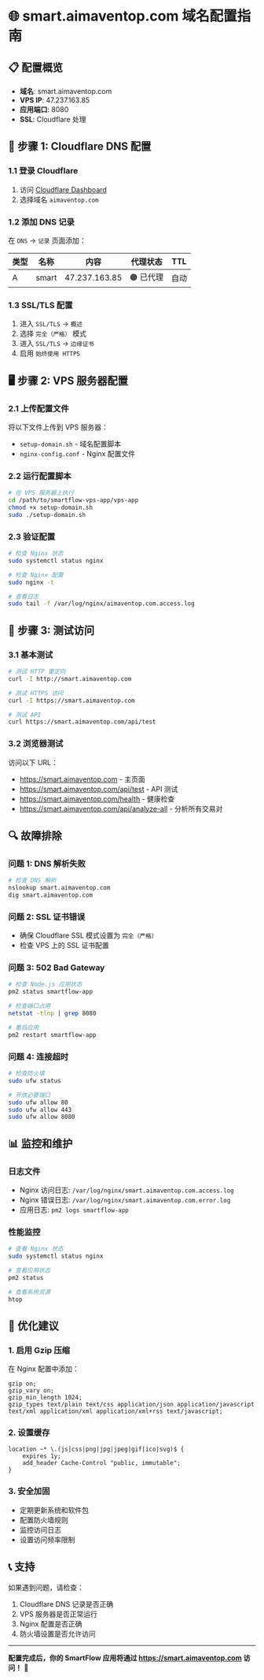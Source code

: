 # 🌐 smart.aimaventop.com 域名配置指南

## 📋 配置概览

- **域名**: smart.aimaventop.com
- **VPS IP**: 47.237.163.85
- **应用端口**: 8080
- **SSL**: Cloudflare 处理

## 🔧 步骤 1: Cloudflare DNS 配置

### 1.1 登录 Cloudflare
1. 访问 [Cloudflare Dashboard](https://dash.cloudflare.com)
2. 选择域名 `aimaventop.com`

### 1.2 添加 DNS 记录
在 `DNS` → `记录` 页面添加：

| 类型 | 名称 | 内容 | 代理状态 | TTL |
|------|------|------|----------|-----|
| A | smart | 47.237.163.85 | 🟠 已代理 | 自动 |

### 1.3 SSL/TLS 配置
1. 进入 `SSL/TLS` → `概述`
2. 选择 `完全（严格）` 模式
3. 进入 `SSL/TLS` → `边缘证书`
4. 启用 `始终使用 HTTPS`

## 🖥️ 步骤 2: VPS 服务器配置

### 2.1 上传配置文件
将以下文件上传到 VPS 服务器：
- `setup-domain.sh` - 域名配置脚本
- `nginx-config.conf` - Nginx 配置文件

### 2.2 运行配置脚本
```bash
# 在 VPS 服务器上执行
cd /path/to/smartflow-vps-app/vps-app
chmod +x setup-domain.sh
sudo ./setup-domain.sh
```

### 2.3 验证配置
```bash
# 检查 Nginx 状态
sudo systemctl status nginx

# 检查 Nginx 配置
sudo nginx -t

# 查看日志
sudo tail -f /var/log/nginx/aimaventop.com.access.log
```

## 🧪 步骤 3: 测试访问

### 3.1 基本测试
```bash
# 测试 HTTP 重定向
curl -I http://smart.aimaventop.com

# 测试 HTTPS 访问
curl -I https://smart.aimaventop.com

# 测试 API
curl https://smart.aimaventop.com/api/test
```

### 3.2 浏览器测试
访问以下 URL：
- https://smart.aimaventop.com - 主页面
- https://smart.aimaventop.com/api/test - API 测试
- https://smart.aimaventop.com/health - 健康检查
- https://smart.aimaventop.com/api/analyze-all - 分析所有交易对

## 🔍 故障排除

### 问题 1: DNS 解析失败
```bash
# 检查 DNS 解析
nslookup smart.aimaventop.com
dig smart.aimaventop.com
```

### 问题 2: SSL 证书错误
- 确保 Cloudflare SSL 模式设置为 `完全（严格）`
- 检查 VPS 上的 SSL 证书配置

### 问题 3: 502 Bad Gateway
```bash
# 检查 Node.js 应用状态
pm2 status smartflow-app

# 检查端口占用
netstat -tlnp | grep 8080

# 重启应用
pm2 restart smartflow-app
```

### 问题 4: 连接超时
```bash
# 检查防火墙
sudo ufw status

# 开放必要端口
sudo ufw allow 80
sudo ufw allow 443
sudo ufw allow 8080
```

## 📊 监控和维护

### 日志文件
- Nginx 访问日志: `/var/log/nginx/smart.aimaventop.com.access.log`
- Nginx 错误日志: `/var/log/nginx/smart.aimaventop.com.error.log`
- 应用日志: `pm2 logs smartflow-app`

### 性能监控
```bash
# 查看 Nginx 状态
sudo systemctl status nginx

# 查看应用状态
pm2 status

# 查看系统资源
htop
```

## 🚀 优化建议

### 1. 启用 Gzip 压缩
在 Nginx 配置中添加：
```nginx
gzip on;
gzip_vary on;
gzip_min_length 1024;
gzip_types text/plain text/css application/json application/javascript text/xml application/xml application/xml+rss text/javascript;
```

### 2. 设置缓存
```nginx
location ~* \.(js|css|png|jpg|jpeg|gif|ico|svg)$ {
    expires 1y;
    add_header Cache-Control "public, immutable";
}
```

### 3. 安全加固
- 定期更新系统和软件包
- 配置防火墙规则
- 监控访问日志
- 设置访问频率限制

## 📞 支持

如果遇到问题，请检查：
1. Cloudflare DNS 记录是否正确
2. VPS 服务器是否正常运行
3. Nginx 配置是否正确
4. 防火墙设置是否允许访问

---

**配置完成后，你的 SmartFlow 应用将通过 https://smart.aimaventop.com 访问！** 🎉
